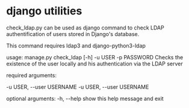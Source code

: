 # django utilities
check_ldap.py can be used as django command to check LDAP authentification of users stored in Django's database.

This command requires ldap3 and  django-python3-ldap 


usage: manage.py check_ldap [-h] -u USER -p PASSWORD 
Checks the existence of the user locally and his authentication via the LDAP
server

required arguments:

-u USER, --user USERNAME 
-u USER, --user USERNAME 


optional arguments:
  -h, --help            show this help message and exit
